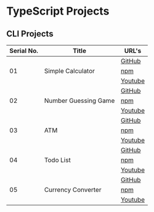 # TypeScript Projects

## CLI Projects

<table>
      <thead>
        <tr>
          <th>Serial No.</th>
          <th>Title</th>
          <th>URL's</th>
        </tr>
      </thead>
      <tbody>
      <!-- ***********************01*********************** -->
        <tr>
          <td rowspan="3">01</td>
          <td rowspan="3">Simple Calculator</td>
          <td rowspan="1">
            <a href="https://github.com/hassan-ak/wmd-ts-calculator" target="_blank">GitHub</a>
          </td>
        </tr>
        <tr>
          <td rowspan="1">
            <a href="https://www.npmjs.com/package/wmd-ts-calculator" target="_blank">npm</a>
          </td>
        </tr>
        <tr>
          <td rowspan="1">
            <a href="https://youtu.be/zSN2G2QyPlE" target="_blank">Youtube</a>
          </td>
        </tr>
        <!-- ***********************02*********************** -->
        <tr>
          <td rowspan="3">02</td>
          <td rowspan="3">Number Guessing Game</td>
          <td rowspan="1">
            <a href="https://github.com/hassan-ak/wmd-ts-number-game" target="_blank">GitHub</a>
          </td>
        </tr>
        <tr>
          <td rowspan="1">
            <a href="https://www.npmjs.com/package/wmd-ts-number-game" target="_blank">npm</a>
          </td>
        </tr>
        <tr>
          <td rowspan="1">
            <a href="https://youtu.be/ok95eqjwHj4" target="_blank">Youtube</a>
          </td>
        </tr>
        <!-- ***********************03*********************** -->
        <tr>
          <td rowspan="3">03</td>
          <td rowspan="3">ATM</td>
          <td rowspan="1">
            <a href="https://github.com/hassan-ak/wmd-ts-atm" target="_blank">GitHub</a>
          </td>
        </tr>
        <tr>
          <td rowspan="1">
            <a href="https://www.npmjs.com/package/wmd-ts-atm" target="_blank">npm</a>
          </td>
        </tr>
        <tr>
          <td rowspan="1">
            <a href="https://youtu.be/pcvOqZF_sQs" target="_blank">Youtube</a>
          </td>
        </tr>
        <!-- ***********************04*********************** -->
        <tr>
          <td rowspan="3">04</td>
          <td rowspan="3">Todo List</td>
          <td rowspan="1">
            <a href="https://github.com/hassan-ak/wmd-ts-todo-list" target="_blank">GitHub</a>
          </td>
        </tr>
        <tr>
          <td rowspan="1">
            <a href="https://www.npmjs.com/package/wmd-ts-todo-list" target="_blank">npm</a>
          </td>
        </tr>
        <tr>
          <td rowspan="1">
            <a href="https://youtu.be/2UL1xglz1t4" target="_blank">Youtube</a>
          </td>
        </tr>
        <!-- ***********************05*********************** -->
        <tr>
          <td rowspan="3">05</td>
          <td rowspan="3">Currency Converter</td>
          <td rowspan="1">
            <a href="https://github.com/hassan-ak/wmd-ts-currency-converter" target="_blank">GitHub</a>
          </td>
        </tr>
        <tr>
          <td rowspan="1">
            <a href="https://www.npmjs.com/package/wmd-ts-currency-converter" target="_blank">npm</a>
          </td>
        </tr>
        <tr>
          <td rowspan="1">
            <a href="https://youtu.be/I4Bc8bZMQLE" target="_blank">Youtube</a>
          </td>
        </tr>
        <!-- ***********************00*********************** -->
      </tbody>
    </table>
  </body>
